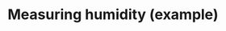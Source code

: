 ---
slug: /simple-sensor/simple-rain-sensor/arduino_library/examples
title: Measuring humidity (example)
id: simple-rain-sensor-arduino-2
hide_title: False
---